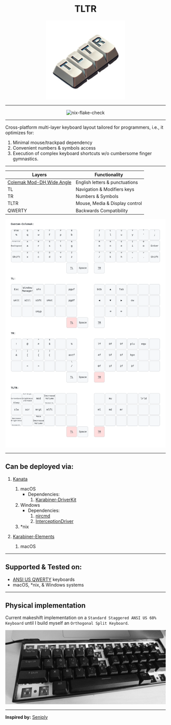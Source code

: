 <h1 align='center'>TLTR</h1>
<div align='center'>
    <img title='TLTR' src='./assets/logo.png' alt='Logo for the layout' height='250px'/>
</div>

---

<div align='center'>
    <img src="https://github.com/DivitMittal/TLTR/actions/workflows/.github/workflows/flake-check.yml/badge.svg" alt="nix-flake-check"/>
</div>

---

Cross-platform multi-layer keyboard layout tailored for programmers, i.e., it optimizes for:

1. Minimal mouse/trackpad dependency
2. Convenient numbers & symbols access
3. Execution of complex keyboard shortcuts w/o cumbersome finger gymnastics.

---

| Layers                                                                                | Functionality                  |
| ------------------------------------------------------------------------------------- | ------------------------------ |
| [Colemak Mod-DH,Wide,Angle](https://github.com/ColemakMods/mod-dh?tab=readme-ov-file) | English letters & punctuations |
| TL                                                                                    | Navigation & Modifiers keys    |
| TR                                                                                    | Numbers & Symbols              |
| TLTR                                                                                  | Mouse, Media & Display control |
| QWERTY                                                                                | Backwards Compatibility        |

<div align='center'>
    <img title='Layers' src='./assets/tltr.svg' alt='Layers of the keyboard layout visualized'/>
</div>

---

## Can be deployed via:

1. [Kanata](https://github.com/jtroo/kanata/)

   1. macOS
      - Dependencies:
        1. [Karabiner-DriverKit](https://github.com/pqrs-org/Karabiner-DriverKit-VirtualHIDDevice/blob/main/dist/Karabiner-DriverKit-VirtualHIDDevice-3.1.0.pkg)
   2. Windows
      - Dependencies:
        1. [nircmd](https://www.nirsoft.net/utils/nircmd.html)
        2. [InterceptionDriver](https://github.com/oblitum/Interception)
   3. \*nix

2. [Karabiner-Elements](https://github.com/pqrs-org/Karabiner-Elements)
   1. macOS

---

## Supported & Tested on:

- [ANSI US QWERTY](<https://en.m.wikipedia.org/wiki/File:ANSI_US_QWERTY_(Windows).svg>) keyboards
- macOS, \*nix, & Windows systems

---

## Physical implementation

Current makeshift implementation on a `Standard Staggered ANSI US 60% Keyboard` until I build myself an `Orthogonal Split Keyboard`.

![Keyboard Image](./assets/keyboard.jpeg)

---

**Inspired by:** [Seniply](https://github.com/stevep99/seniply)
